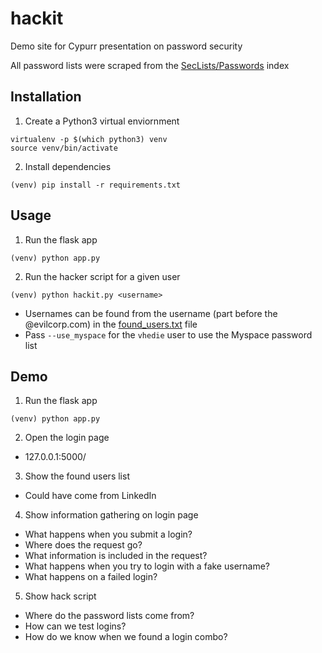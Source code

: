 # hackit
Demo site for Cypurr presentation on password security

All password lists were scraped from the [SecLists/Passwords](https://github.com/danielmiessler/SecLists/tree/master/Passwords) index


## Installation
1. Create a Python3 virtual enviornment

```
virtualenv -p $(which python3) venv
source venv/bin/activate
```

2. Install dependencies

`(venv) pip install -r requirements.txt`

## Usage
1. Run the flask app

`(venv) python app.py`

2. Run the hacker script for a given user

`(venv) python hackit.py <username>`

- Usernames can be found from the username (part before the @evilcorp.com) in the [found_users.txt](https://github.com/nickdibari/hackit/blob/master/found_users.txt) file
- Pass `--use_myspace` for the `vhedie` user to use the Myspace password list

## Demo

1. Run the flask app

`(venv) python app.py`

2. Open the login page
- 127.0.0.1:5000/

3. Show the found users list
- Could have come from LinkedIn

4. Show information gathering on login page
- What happens when you submit a login?
- Where does the request go?
- What information is included in the request?
- What happens when you try to login with a fake username?
- What happens on a failed login?

5. Show hack script
- Where do the password lists come from?
- How can we test logins?
- How do we know when we found a login combo?

